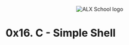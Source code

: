 <p align="center">
  <img src="https://theme.zdassets.com/theme_assets/10239256/f69718478ae7ecaaae43d9f8aefd9638c313b55e.jpg" alt="ALX School logo">
</p>

# 0x16. C - Simple Shell



